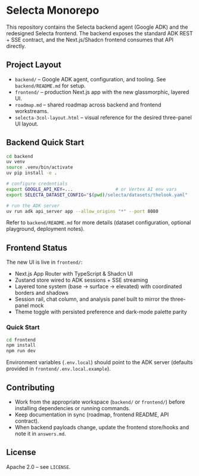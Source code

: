 # Selecta Monorepo

This repository contains the Selecta backend agent (Google ADK) and the redesigned Selecta frontend. The backend exposes the standard ADK REST + SSE contract, and the Next.js/Shadcn frontend consumes that API directly.

## Project Layout

- `backend/` – Google ADK agent, configuration, and tooling. See `backend/README.md` for setup.
- `frontend/` – production Next.js app with the new glassmorphic, layered UI.
- `roadmap.md` – shared roadmap across backend and frontend workstreams.
- `selecta-3col-layout.html` – visual reference for the desired three-panel UI layout.

## Backend Quick Start

```bash
cd backend
uv venv
source .venv/bin/activate
uv pip install -e .

# configure credentials
export GOOGLE_API_KEY=...                # or Vertex AI env vars
export SELECTA_DATASET_CONFIG="$(pwd)/selecta/datasets/thelook.yaml"

# run the ADK server
uv run adk api_server app --allow_origins "*" --port 8080
```

Refer to `backend/README.md` for more details (dataset configuration, optional playground, deployment notes).

## Frontend Status

The new UI is live in `frontend/`:

- Next.js App Router with TypeScript & Shadcn UI
- Zustand store wired to ADK sessions + SSE streaming
- Layered tone system (base → surface → elevated) with coordinated borders and shadows
- Session rail, chat column, and analysis panel built to mirror the three-panel mock
- Theme toggle with persisted preference and dark-mode palette parity

### Quick Start

```bash
cd frontend
npm install
npm run dev
```

Environment variables (`.env.local`) should point to the ADK server (defaults provided in `frontend/.env.local.example`).

## Contributing

- Work from the appropriate workspace (`backend/` or `frontend/`) before installing dependencies or running commands.
- Keep documentation in sync (roadmap, frontend README, API contract).
- When backend payloads change, update the frontend store/hooks and note it in `answers.md`.

## License

Apache 2.0 – see `LICENSE`.

